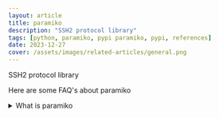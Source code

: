 ```yaml
---
layout: article
title: paramiko
description: "SSH2 protocol library"
tags: [python, paramiko, pypi paramiko, pypi, references]
date: 2023-12-27
cover: /assets/images/related-articles/general.png
---
```


SSH2 protocol library

Here are some FAQ's about paramiko
<details>
<summary>What is paramiko</summary>
SSH2 protocol library
</details>
